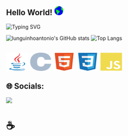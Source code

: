 ## Hello World! <img src="./assets/earth.gif" width="25px" height="25px"/>

![Typing SVG](https://readme-typing-svg.demolab.com?font=Fira+Code&pause=1000&color=025cda&center=true&vCenter=true&width=1000&lines=Hello%2C+my+name+is+Antônio+Lunguinho;Welcome+to+my+Github+:%29)

![lunguinhoantonio's GitHub stats](https://github-readme-stats.vercel.app/api?username=lunguinhoantonio&show_icons=true&theme=transparent)
![Top Langs](https://github-readme-stats.vercel.app/api/top-langs/?username=lunguinhoantonio&layout=compact&theme=transparent)

<div style="display: inline_block"><br>
  <img align="center" alt="Antonio-Java" height="50" width="60" src="https://raw.githubusercontent.com/devicons/devicon/master/icons/java/java-original.svg">
  <img align="center" alt="Antonio-C" height="50" width="60" src="https://raw.githubusercontent.com/devicons/devicon/master/icons/c/c-original.svg">
  <img align="center" alt="Antonio-HTML" height="50" width="60" src="https://raw.githubusercontent.com/devicons/devicon/master/icons/html5/html5-original.svg">
  <img align="center" alt="Antonio-CSS" height="50" width="60" src="https://raw.githubusercontent.com/devicons/devicon/master/icons/css3/css3-original.svg">
  <img align="center" alt="Antonio-Js" height="50" width="60" src="https://raw.githubusercontent.com/devicons/devicon/master/icons/javascript/javascript-plain.svg">
</div>

## 🌐 Socials:

<div>
  <a href="https://www.linkedin.com/in/lunguinhoantonio-dev" target="_blank"><img src="https://img.shields.io/badge/-LinkedIn-%230077B5?style=for-the-badge&logo=linkedin&logoColor=white" target="_blank"></a>
</div>

# ☕
